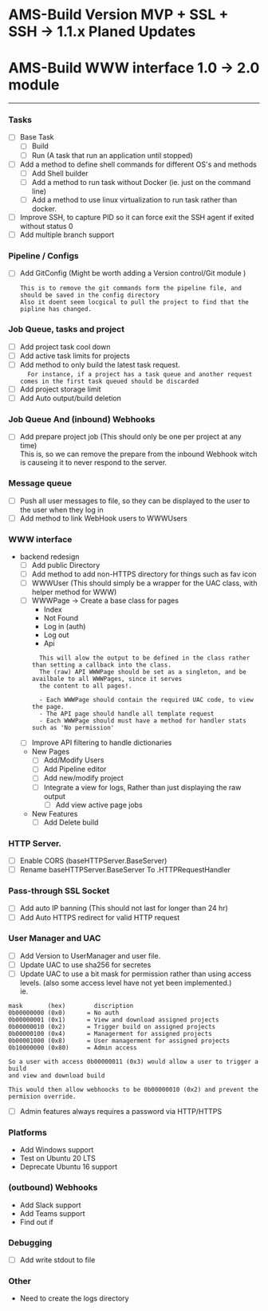 # AMS-Build Version MVP + SSL + SSH  -> 1.1.x Planed Updates
# AMS-Build WWW interface 1.0 -> 2.0 module  

-----------
### Tasks
- [ ] Base Task
  - [ ] Build
  - [ ] Run (A task that run an application until stopped)
- [ ] Add a method to define shell commands for different OS's and methods
  - [ ] Add Shell builder
  - [ ] Add a method to run task without Docker (ie. just on the command line)
  - [ ] Add a method to use linux virtualization to run task rather than docker.
- [ ] Improve SSH, to capture PID so it can force exit the SSH agent if exited without status 0    
- [ ] Add multiple branch support

### Pipeline / Configs
- [ ] Add GitConfig (Might be worth adding a Version control/Git module )
  ```
  This is to remove the git commands form the pipeline file, and should be saved in the config directory
  Also it doent seem locgical to pull the project to find that the pipline has changed.
  ```


### Job Queue, tasks and project
- [ ] Add project task cool down
- [ ] Add active task limits for projects
- [ ] Add method to only build the latest task request.  
  ```  For instance, if a project has a task queue and another request comes in the first task queued should be discarded```
- [ ] Add project storage limit
- [ ] Add Auto output/build deletion

### Job Queue And (inbound) Webhooks
- [ ] Add prepare project job (This should only be one per project at any time)  
This is, so we can remove the prepare from the inbound Webhook witch is causeing it to never respond to the server.

### Message queue
- [ ] Push all user messages to file, so they can be displayed to the user to the user when they log in
- [ ] Add method to link WebHook users to WWWUsers

### WWW interface
- backend redesign
  - [ ] Add public Directory
  - [ ] Add method to add non-HTTPS directory for things such as fav icon  
  - [ ] WWWUser (This should simply be a wrapper for the UAC class, with helper method for WWW)
  - [ ] WWWPage -> Create a base class for pages
    - Index
    - Not Found
    - Log in (auth)
    - Log out
    - Api
    ```
      This will alow the output to be defined in the class rather than setting a callback into the class.
      The (raw) API WWWPage should be set as a singleton, and be availbale to all WWWPages, since it serves
      the content to all pages!.
     
      - Each WWWPage should contain the required UAC code, to view the page.
      - The API page should handle all template request
      - Each WWWPage should must have a method for handler stats such as 'No permission'
    ```
  - [ ] Improve API filtering to handle dictionaries 
  - New Pages
    - [ ] Add/Modify Users
    - [ ] Add Pipeline editor
    - [ ] Add new/modify project
    - [ ] Integrate a view for logs, Rather than just displaying the raw output
      - [ ] Add view active page jobs
  - New Features
    - [ ] Add Delete build

### HTTP Server.
- [ ] Enable CORS (baseHTTPServer.BaseServer)
- [ ] Rename baseHTTPServer.BaseServer To .HTTPRequestHandler

### Pass-through SSL Socket
- [ ] Add auto IP banning (This should not last for longer than 24 hr)
- [ ] Add Auto HTTPS redirect for valid HTTP request

### User Manager and UAC
- [ ] Add Version to UserManager and user file.
- [ ] Update UAC to use sha256 for secretes
- [ ] Update UAC to use a bit mask for permission rather than using access levels.
  (also some access level have not yet been implemented.)  
ie.
```
mask       (hex)        discription
0b00000000 (0x0)      = No auth
0b00000001 (0x1)      = View and download assigned projects
0b00000010 (0x2)      = Trigger build on assigned projects
0b00000100 (0x4)      = Managerment for assigned projects
0b00001000 (0x8)      = User managerment for assigned projects
0b10000000 (0x80)     = Admin access

So a user with access 0b00000011 (0x3) would allow a user to trigger a build 
and view and download build

This would then allow webhoocks to be 0b00000010 (0x2) and prevent the permision override.
```
- [ ] Admin features always requires a password via HTTP/HTTPS

### Platforms
- Add Windows support
- Test on Ubuntu 20 LTS
- Deprecate Ubuntu 16 support 

### (outbound) Webhooks
- Add Slack support
- Add Teams support
- Find out if

### Debugging
- [ ] Add write stdout to file

### Other
- Need to create the logs directory
